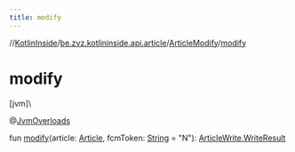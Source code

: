 ```yaml
---
title: modify
---
```

//[KotlinInside](../../../index.html)/[be.zvz.kotlininside.api.article](../index.html)/[ArticleModify](index.html)/[modify](modify.html)



# modify



[jvm]\




@[JvmOverloads](https://kotlinlang.org/api/latest/jvm/stdlib/kotlin.jvm/-jvm-overloads/index.html)



fun [modify](modify.html)(article: [Article](../../be.zvz.kotlininside.api.type/-article/index.html), fcmToken: [String](https://kotlinlang.org/api/latest/jvm/stdlib/kotlin/-string/index.html) = "N"): [ArticleWrite.WriteResult](../-article-write/-write-result/index.html)




